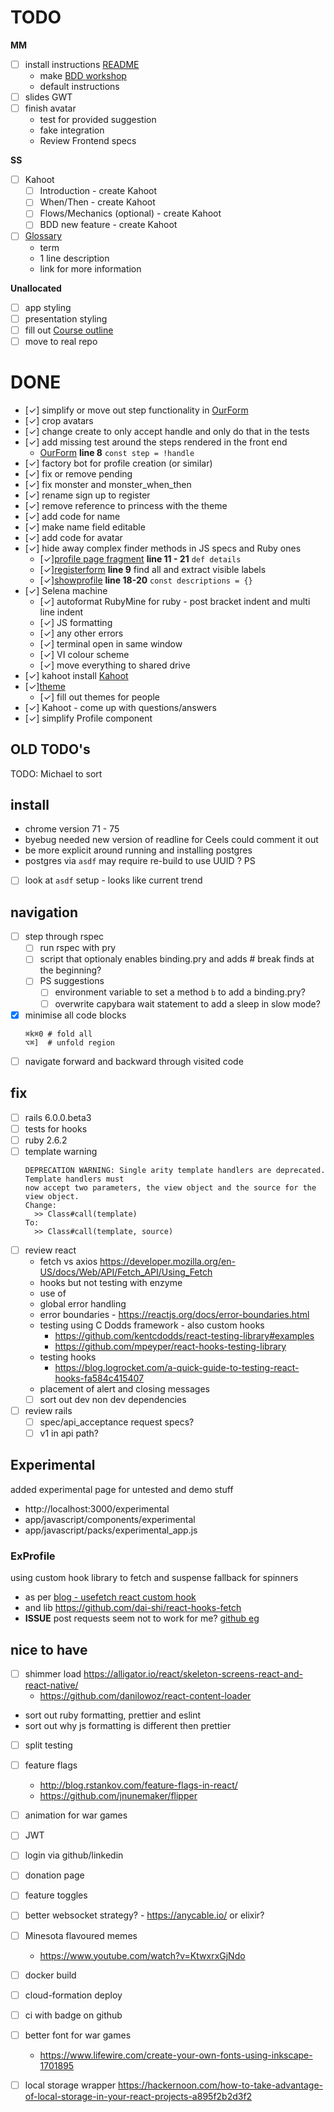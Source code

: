 # TODO

**MM**

- [ ] install instructions [README](README.md)
  - make [BDD workshop](https://github.com/failure-driven/bdd-workshop-app)
  - default instructions
- [ ] slides GWT
- [ ] finish avatar
  - test for provided suggestion
  - fake integration
  - Review Frontend specs

**SS**

- [ ] Kahoot
  - [ ] Introduction - create Kahoot
  - [ ] When/Then - create Kahoot
  - [ ] Flows/Mechanics (optional) - create Kahoot
  - [ ] BDD new feature - create Kahoot
- [ ] [Glossary](docs/glossary.md)
  - term
  - 1 line description
  - link for more information

**Unallocated**

- [ ] app styling
- [ ] presentation styling
- [ ] fill out [Course outline](docs/course_outline.md)
- [ ] move to real repo

# DONE

- [✓] simplify or move out step functionality in [OurForm](app/javascript/components/OurForm/index.jsx)
- [✓] crop avatars
- [✓] change create to only accept handle and only do that in the tests
- [✓] add missing test around the steps rendered in the front end
  - [OurForm](app/javascript/components/OurForm/index.jsx) **line 8** `const step = !handle`
- [✓] factory bot for profile creation (or similar)
- [✓] fix or remove pending
- [✓] fix monster and monster_when_then
- [✓] rename sign up to register
- [✓] remove reference to princess with the theme
- [✓] add code for name
- [✓] make name field editable
- [✓] add code for avatar
- [✓] hide away complex finder methods in JS specs and Ruby ones
  - [✓][profile page fragment](spec/support/features/page_fragments/profile.rb) **line 11 - 21** `def details`
  - [✓][registerform](app/javascript/components/OurForm/RegisterForm/index.test.jsx) **line 9** find all and extract visible labels
  - [✓][showprofile](app/javascript/components/Profile/ShowProfile/index.test.jsx) **line 18-20** `const descriptions = {}`
- [✓] Selena machine
  - [✓] autoformat RubyMine for ruby - post bracket indent and multi line indent
  - [✓] JS formatting
  - [✓] any other errors
  - [✓] terminal open in same window
  - [✓] VI colour scheme
  - [✓] move everything to shared drive
- [✓] kahoot install [Kahoot](https://kahoot.com/mobile-app/)
- [✓][theme](docs/theme.md)
  - [✓] fill out themes for people
- [✓] Kahoot - come up with questions/answers
- [✓] simplify Profile component

## OLD TODO's

TODO: Michael to sort

## install

- chrome version 71 - 75
- byebug needed new version of readline for Ceels could comment it out
- be more explicit around running and installing postgres
- postgres via `asdf` may require re-build to use UUID ? PS
- [ ] look at `asdf` setup - looks like current trend

## navigation

- [ ] step through rspec
  - [ ] run rspec with pry
  - [ ] script that optionaly enables binding.pry and adds # break finds at the beginning?
  - [ ] PS suggestions
    - [ ] environment variable to set a method `b` to add a binding.pry?
    - [ ] overwrite capybara wait statement to add a sleep in slow mode?
- [x] minimise all code blocks
  ```
  ⌘k⌘0 # fold all
  ⌥⌘]  # unfold region
  ```
- [ ] navigate forward and backward through visited code

## fix

- [ ] rails 6.0.0.beta3
- [ ] tests for hooks
- [ ] ruby 2.6.2
- [ ] template warning
  ```
  DEPRECATION WARNING: Single arity template handlers are deprecated.  Template handlers must
  now accept two parameters, the view object and the source for the view object.
  Change:
    >> Class#call(template)
  To:
    >> Class#call(template, source)
  ```
- [ ] review react
  - fetch vs axios https://developer.mozilla.org/en-US/docs/Web/API/Fetch_API/Using_Fetch
  - hooks but not testing with enzyme
  - use of
  - global error handling
  - error boundaries - https://reactjs.org/docs/error-boundaries.html
  - testing using C Dodds framework - also custom hooks
    - https://github.com/kentcdodds/react-testing-library#examples
    - https://github.com/mpeyper/react-hooks-testing-library
  - testing hooks
    - https://blog.logrocket.com/a-quick-guide-to-testing-react-hooks-fa584c415407
  - placement of alert and closing messages
  - [ ] sort out dev non dev dependencies
- [ ] review rails
  - [ ] spec/api_acceptance request specs?
  - [ ] v1 in api path?

## Experimental

added experimental page for untested and demo stuff

- http://localhost:3000/experimental
- app/javascript/components/experimental
- app/javascript/packs/experimental_app.js

### ExProfile

using custom hook library to fetch and suspense fallback for spinners

- as per [blog - usefetch react custom hook](https://itnext.io/usefetch-react-custom-hook-for-fetch-api-with-suspense-and-concurrent-mode-in-mind-1d3ba9250e0)
- and lib https://github.com/dai-shi/react-hooks-fetch
- **ISSUE** post requests seem not to work for me? [github eg](https://github.com/dai-shi/react-hooks-fetch/blob/master/examples/02_extended/src/index.js)

## nice to have

- [ ] shimmer load https://alligator.io/react/skeleton-screens-react-and-react-native/
  - https://github.com/danilowoz/react-content-loader
- sort out ruby formatting, prettier and eslint
- sort out why js formatting is different then prettier
- [ ] split testing
- [ ] feature flags
  - http://blog.rstankov.com/feature-flags-in-react/
  - https://github.com/jnunemaker/flipper
- [ ] animation for war games
- [ ] JWT
- [ ] login via github/linkedin
- [ ] donation page
- [ ] feature toggles
- [ ] better websocket strategy? - https://anycable.io/ or elixir?
- [ ] Minesota flavoured memes

  - https://www.youtube.com/watch?v=KtwxrxGjNdo

- [ ] docker build
- [ ] cloud-formation deploy
- [ ] ci with badge on github
- [ ] better font for war games
  - https://www.lifewire.com/create-your-own-fonts-using-inkscape-1701895
- [ ] local storage wrapper https://hackernoon.com/how-to-take-advantage-of-local-storage-in-your-react-projects-a895f2b2d3f2
